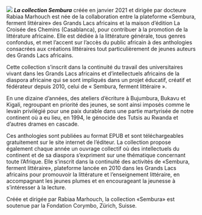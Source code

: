 ![](/img/sembura)  **_La collection Sembura_** créée en janvier 2021 et dirigée par docteure Rabiaa Marhouch est née de la collaboration entre la plateforme «Sembura, ferment littéraire» des Grands Lacs africains et la maison d’édition La Croisée des Chemins (Casablanca), pour contribuer à la promotion de la littérature africaine. Elle est dédiée à la littérature générale, tous genres confondus, et met l’accent sur l’accès du public africain à des anthologies consacrées aux créations littéraires tout particulièrement de jeunes auteurs des Grands Lacs africains. 

Cette collection s’inscrit dans la continuité du travail des universitaires vivant dans les Grands Lacs africains et d’intellectuels africains de la diaspora africaine qui se sont impliqués dans un projet éducatif, créatif et fédérateur depuis 2010, celui de « Sembura, ferment littéraire ». 

En une dizaine d’années, des ateliers d’écriture à Bujumbura, Bukavu et Kigali, regroupant en priorité des jeunes, se sont ainsi imposés comme le levain privilégié pour une paix durable dans une partie martyrisée de notre continent où a eu lieu, en 1994, le génocide des Tutsis au Rwanda et d’autres drames en cascade. 

Ces anthologies sont publiées au format EPUB et sont téléchargeables gratuitement sur le site internet de l’éditeur. La collection propose également chaque année un ouvrage collectif où des intellectuels du continent et de sa diaspora s’expriment sur une thématique concernant toute l’Afrique. Elle s’inscrit dans la continuité des activités de «Sembura, ferment littéraire», plateforme lancée en 2010 dans les Grands Lacs africains pour promouvoir la littérature et l’enseignement littéraire, en accompagnant les jeunes plumes et en encourageant la jeunesse à s’intéresser à la lecture.

Créée et dirigée par Rabiaa Marhouch, la collection «Sembura» est soutenue par la Fondation Corymbo, Zürich, Suisse.

<!-- 
## Quelsques articles:

* [ Le Maroc diplomatique](https://maroc-diplomatique.net/la-collection-sembura-et-ses-publications-litteraires/) 

* [ AllAfrica  ](https://fr.allafrica.com/stories/202111180423.html/) 

* [ MAP ](https://www.mapnews.ma/fr/actualites/culture/lacad%C3%A9mie-du-royaume-du-maroc-pr%C3%A9sentation-du-livre-quest-ce-que-l%E2%80%99afrique) 

* [ L'Observateur du Maroc et d'Afriqu  ](https://lobservateur.info/article/101330/culture/parution/lacademie-du-royaume-du-maroc-presente-louvrage-collectif-quest-ce-que-lafrique-) 

* [ Quid ](https://quid.ma/culture/la-collection-sembura-et-ses-publications-litteraires-a-l%E2%80%99academie-du-royaume-) 

* [Le Matin ](https://lematin.ma/express/2021/academie-royaume-maroc-presentation-premieres-parutions-litteraires-collection-sembura/367693.html) 

* [ Femmes du Maroc  ](https://femmesdumaroc.com/actualite/la-collection-sembura-presentee-a-lacademie-du-royaume-du-maroc-72178) 

* [HESPRESS ](https://fr.hespress.com/233861-najat-belkacem-la-grande-force-du-maroc-est-dans-sa-population.html)  -->